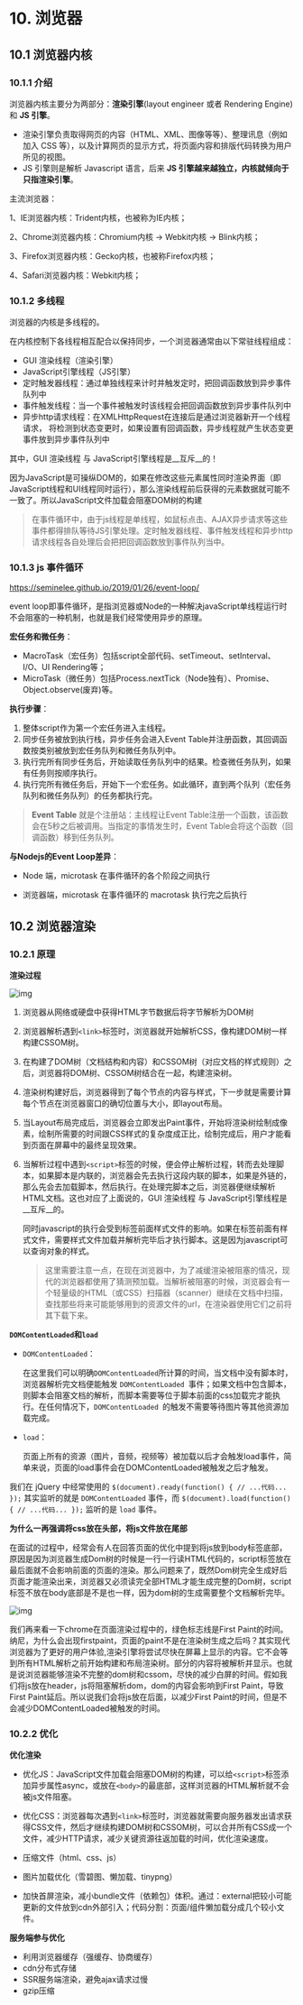 # 10. 浏览器

## 10.1 浏览器内核

### 10.1.1 介绍

浏览器内核主要分为两部分：**渲染引擎**(layout engineer 或者 Rendering Engine)和 **JS 引擎**。

- 渲染引擎负责取得网页的内容（HTML、XML、图像等等）、整理讯息（例如加入 CSS 等），以及计算网页的显示方式，将页面内容和排版代码转换为用户所见的视图。
- JS 引擎则是解析 Javascript 语言，后来 **JS 引擎越来越独立，内核就倾向于只指渲染引擎**。

主流浏览器：

1、IE浏览器内核：Trident内核，也被称为IE内核；

2、Chrome浏览器内核：Chromium内核 → Webkit内核 → Blink内核；

3、Firefox浏览器内核：Gecko内核，也被称Firefox内核；

4、Safari浏览器内核：Webkit内核；



### 10.1.2 多线程

浏览器的内核是多线程的。

在内核控制下各线程相互配合以保持同步，一个浏览器通常由以下常驻线程组成：

- GUI 渲染线程（渲染引擎）
- JavaScript引擎线程（JS引擎）
- 定时触发器线程：通过单独线程来计时并触发定时，把回调函数放到异步事件队列中
- 事件触发线程：当一个事件被触发时该线程会把回调函数放到异步事件队列中
- 异步http请求线程：在XMLHttpRequest在连接后是通过浏览器新开一个线程请求， 将检测到状态变更时，如果设置有回调函数，异步线程就产生状态变更事件放到异步事件队列中

其中，GUI 渲染线程 与 JavaScript引擎线程是__互斥__的！

因为JavaScript是可操纵DOM的，如果在修改这些元素属性同时渲染界面（即JavaScript线程和UI线程同时运行），那么渲染线程前后获得的元素数据就可能不一致了。所以JavaScript文件加载会阻塞DOM树的构建

> 在事件循环中，由于js线程是单线程，如鼠标点击、AJAX异步请求等这些事件都得排队等待JS引擎处理。定时触发器线程、事件触发线程和异步http请求线程各自处理后会把把回调函数放到事件队列当中。

### 10.1.3 js 事件循环

https://seminelee.github.io/2019/01/26/event-loop/

event loop即事件循环，是指浏览器或Node的一种解决javaScript单线程运行时不会阻塞的一种机制，也就是我们经常使用异步的原理。

__宏任务和微任务__：

- MacroTask（宏任务）包括script全部代码、setTimeout、setInterval、I/O、UI Rendering等；
- MicroTask（微任务）包括Process.nextTick（Node独有）、Promise、Object.observe(废弃)等。

__执行步骤__：

1. 整体script作为第一个宏任务进入主线程。
2. 同步任务被放到执行栈，异步任务会进入Event Table并注册函数，其回调函数按类别被放到宏任务队列和微任务队列中。
3. 执行完所有同步任务后，开始读取任务队列中的结果。检查微任务队列，如果有任务则按顺序执行。
4. 执行完所有微任务后，开始下一个宏任务。如此循环，直到两个队列（宏任务队列和微任务队列）的任务都执行完。

> **Event Table** 就是个注册站：主线程让Event Table注册一个函数，该函数会在5秒之后被调用。当指定的事情发生时，Event Table会将这个函数（回调函数）移到任务队列。



__与Nodejs的Event Loop差异__：

- Node 端，microtask 在事件循环的各个阶段之间执行

- 浏览器端，microtask 在事件循环的 macrotask 执行完之后执行



## 10.2 浏览器渲染

### 10.2.1 原理

__渲染过程__

![img](https://images2015.cnblogs.com/blog/746387/201704/746387-20170407181220066-2064922697.png)

1. 浏览器从网络或硬盘中获得HTML字节数据后将字节解析为DOM树

2. 浏览器解析遇到`<link>`标签时，浏览器就开始解析CSS，像构建DOM树一样构建CSSOM树。

3. 在构建了DOM树（文档结构和内容）和CSSOM树（对应文档的样式规则）之后，浏览器将DOM树、CSSOM树结合在一起，构建渲染树。

4. 渲染树构建好后，浏览器得到了每个节点的内容与样式，下一步就是需要计算每个节点在浏览器窗口的确切位置与大小，即layout布局。

5. 当Layout布局完成后，浏览器会立即发出Paint事件，开始将渲染树绘制成像素，绘制所需要的时间跟CSS样式的复杂度成正比，绘制完成后，用户才能看到页面在屏幕中的最终呈现效果。

6. 当解析过程中遇到`<script>`标签的时候，便会停止解析过程，转而去处理脚本，如果脚本是内联的，浏览器会先去执行这段内联的脚本，如果是外链的，那么先会去加载脚本，然后执行。在处理完脚本之后，浏览器便继续解析HTML文档。这也对应了上面说的，GUI 渲染线程 与 JavaScript引擎线程是__互斥__的。

   同时javascript的执行会受到标签前面样式文件的影响。如果在标签前面有样式文件，需要样式文件加载并解析完毕后才执行脚本。这是因为javascript可以查询对象的样式。

   > 这里需要注意一点，在现在浏览器中，为了减缓渲染被阻塞的情况，现代的浏览器都使用了猜测预加载。当解析被阻塞的时候，浏览器会有一个轻量级的HTML（或CSS）扫描器（scanner）继续在文档中扫描，查找那些将来可能能够用到的资源文件的url，在渲染器使用它们之前将其下载下来。

__`DOMContentLoaded`和`load`__

- `DOMContentLoaded`：

  在这里我们可以明确`DOMContentLoaded`所计算的时间，当文档中没有脚本时，浏览器解析完文档便能触发 `DOMContentLoaded `事件；如果文档中包含脚本，则脚本会阻塞文档的解析，而脚本需要等位于脚本前面的css加载完才能执行。在任何情况下，`DOMContentLoaded `的触发不需要等待图片等其他资源加载完成。

- `load`：

  页面上所有的资源（图片，音频，视频等）被加载以后才会触发load事件，简单来说，页面的load事件会在DOMContentLoaded被触发之后才触发。

我们在 jQuery 中经常使用的 `$(document).ready(function() { // ...代码... });` 其实监听的就是 `DOMContentLoaded` 事件，而 `$(document).load(function() { // ...代码... });` 监听的是 `load` 事件。

**为什么一再强调将css放在头部，将js文件放在尾部**

在面试的过程中，经常会有人在回答页面的优化中提到将js放到body标签底部，原因是因为浏览器生成Dom树的时候是一行一行读HTML代码的，script标签放在最后面就不会影响前面的页面的渲染。那么问题来了，既然Dom树完全生成好后页面才能渲染出来，浏览器又必须读完全部HTML才能生成完整的Dom树，script标签不放在body底部是不是也一样，因为dom树的生成需要整个文档解析完毕。

![img](https://images2015.cnblogs.com/blog/746387/201704/746387-20170407181912191-1031407943.png)

我们再来看一下chrome在页面渲染过程中的，绿色标志线是First Paint的时间。纳尼，为什么会出现firstpaint，页面的paint不是在渲染树生成之后吗？其实现代浏览器为了更好的用户体验,渲染引擎将尝试尽快在屏幕上显示的内容。它不会等到所有HTML解析之前开始构建和布局渲染树。部分的内容将被解析并显示。也就是说浏览器能够渲染不完整的dom树和cssom，尽快的减少白屏的时间。假如我们将js放在header，js将阻塞解析dom，dom的内容会影响到First Paint，导致First Paint延后。所以说我们会将js放在后面，以减少First Paint的时间，但是不会减少DOMContentLoaded被触发的时间。

### 10.2.2 优化

__优化渲染__

- 优化JS：JavaScript文件加载会阻塞DOM树的构建，可以给`<script>`标签添加异步属性async，或放在`<body>`的最底部，这样浏览器的HTML解析就不会被js文件阻塞。

- 优化CSS：浏览器每次遇到`<link>`标签时，浏览器就需要向服务器发出请求获得CSS文件，然后才继续构建DOM树和CSSOM树，可以合并所有CSS成一个文件，减少HTTP请求，减少关键资源往返加载的时间，优化渲染速度。

- 压缩文件（html、css、js）
- 图片加载优化（雪碧图、懒加载、tinypng）
- 加快首屏渲染，减小bundle文件（依赖包）体积。通过：external把较小可能更新的文件放到cdn外部引入；代码分割：页面/组件懒加载分成几个较小文件。



__服务端参与优化__

- 利用浏览器缓存（强缓存、协商缓存）
- cdn分布式存储
- SSR服务端渲染，避免ajax请求过慢
- gzip压缩


